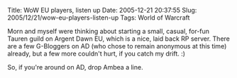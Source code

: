 Title: WoW EU players, listen up
Date: 2005-12-21 20:37:55
Slug: 2005/12/21/wow-eu-players-listen-up
Tags: World of Warcraft


Morn and myself were thinking about starting a small, casual, for-fun Tauren
guild on Argent Dawn EU, which is a nice, laid back RP server. There are a few
G-Bloggers on AD (who chose to remain anonymous at this time) already, but a
few more couldn't hurt, if you catch my drift. :)

So, if you're around on AD, drop Ambea a line.

